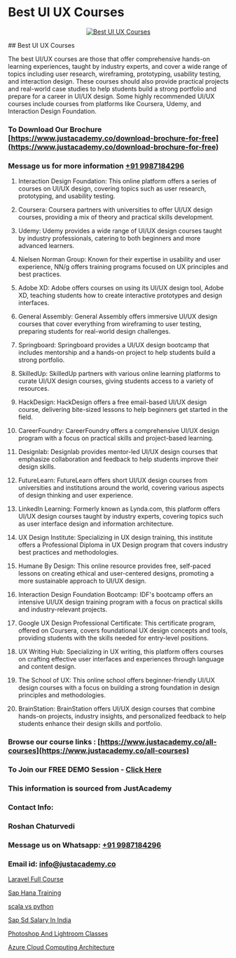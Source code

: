 # Best UI UX Courses

<p align="center">
  <a href="https://justacademy.co/all-courses">
    <img src="https://ibb.co/CngWr2j" alt="Best UI UX Courses">
  </a>
</p>
## Best UI UX Courses

The best UI/UX courses are those that offer comprehensive hands-on learning experiences, taught by industry experts, and cover a wide range of topics including user research, wireframing, prototyping, usability testing, and interaction design. These courses should also provide practical projects and real-world case studies to help students build a strong portfolio and prepare for a career in UI/UX design. Some highly recommended UI/UX courses include courses from platforms like Coursera, Udemy, and Interaction Design Foundation.
### To Download Our Brochure [https://www.justacademy.co/download-brochure-for-free](https://www.justacademy.co/download-brochure-for-free)
### Message us for more information [+91 9987184296](https://api.whatsapp.com/send?phone=919987184296)
1) Interaction Design Foundation: This online platform offers a series of courses on UI/UX design, covering topics such as user research, prototyping, and usability testing.

2) Coursera: Coursera partners with universities to offer UI/UX design courses, providing a mix of theory and practical skills development.

3) Udemy: Udemy provides a wide range of UI/UX design courses taught by industry professionals, catering to both beginners and more advanced learners.

4) Nielsen Norman Group: Known for their expertise in usability and user experience, NN/g offers training programs focused on UX principles and best practices.

5) Adobe XD: Adobe offers courses on using its UI/UX design tool, Adobe XD, teaching students how to create interactive prototypes and design interfaces.

6) General Assembly: General Assembly offers immersive UI/UX design courses that cover everything from wireframing to user testing, preparing students for real-world design challenges.

7) Springboard: Springboard provides a UI/UX design bootcamp that includes mentorship and a hands-on project to help students build a strong portfolio.

8) SkilledUp: SkilledUp partners with various online learning platforms to curate UI/UX design courses, giving students access to a variety of resources.

9) HackDesign: HackDesign offers a free email-based UI/UX design course, delivering bite-sized lessons to help beginners get started in the field.

10) CareerFoundry: CareerFoundry offers a comprehensive UI/UX design program with a focus on practical skills and project-based learning.

11) Designlab: Designlab provides mentor-led UI/UX design courses that emphasize collaboration and feedback to help students improve their design skills.

12) FutureLearn: FutureLearn offers short UI/UX design courses from universities and institutions around the world, covering various aspects of design thinking and user experience.

13) LinkedIn Learning: Formerly known as Lynda.com, this platform offers UI/UX design courses taught by industry experts, covering topics such as user interface design and information architecture.

14) UX Design Institute: Specializing in UX design training, this institute offers a Professional Diploma in UX Design program that covers industry best practices and methodologies.

15) Humane By Design: This online resource provides free, self-paced lessons on creating ethical and user-centered designs, promoting a more sustainable approach to UI/UX design.

16) Interaction Design Foundation Bootcamp: IDF's bootcamp offers an intensive UI/UX design training program with a focus on practical skills and industry-relevant projects.

17) Google UX Design Professional Certificate: This certificate program, offered on Coursera, covers foundational UX design concepts and tools, providing students with the skills needed for entry-level positions.

18) UX Writing Hub: Specializing in UX writing, this platform offers courses on crafting effective user interfaces and experiences through language and content design.

19) The School of UX: This online school offers beginner-friendly UI/UX design courses with a focus on building a strong foundation in design principles and methodologies.

20) BrainStation: BrainStation offers UI/UX design courses that combine hands-on projects, industry insights, and personalized feedback to help students enhance their design skills and portfolio.

### Browse our course links : [https://www.justacademy.co/all-courses](https://www.justacademy.co/all-courses) 
### To Join our FREE DEMO Session - [Click Here](https://www.justacademy.co/register-for-course-demo)


### This information is sourced from JustAcademy
### Contact Info:
### Roshan Chaturvedi
### Message us on Whatsapp: [+91 9987184296](https://api.whatsapp.com/send?phone=919987184296)
### Email id: [info@justacademy.co](mailto:info@justacademy.co)
                
[Laravel Full Course](https://www.linkedin.com/pulse/laravel-full-course-justacademy-boston-z5dme?trackingId=WQvS%2BR%2FGcljM5ZeL1CyQJA%3D%3D&lipi=urn%3Ali%3Apage%3Ad_flagship3_company_admin%3BJZkpBKQJT0CqKHGVOkLUTQ%3D%3D)

[Sap Hana Training](https://www.linkedin.com/pulse/sap-hana-training-justacademy-ahmedabad-u3stc/)

[scala vs python](https://medium.com/@namusn/scala-vs-python-38511f32b127)

[Sap Sd Salary In India](https://medium.com/@namusn/sap-sd-salary-in-india-fe497ab0e879)

[Photoshop And Lightroom Classes](https://justacademyin.github.io/justacademy/photoshop-and-lightroom-classes)

[Azure Cloud Computing Architecture](https://justacademyin.github.io/justacademy/azure-cloud-computing-architecture)

